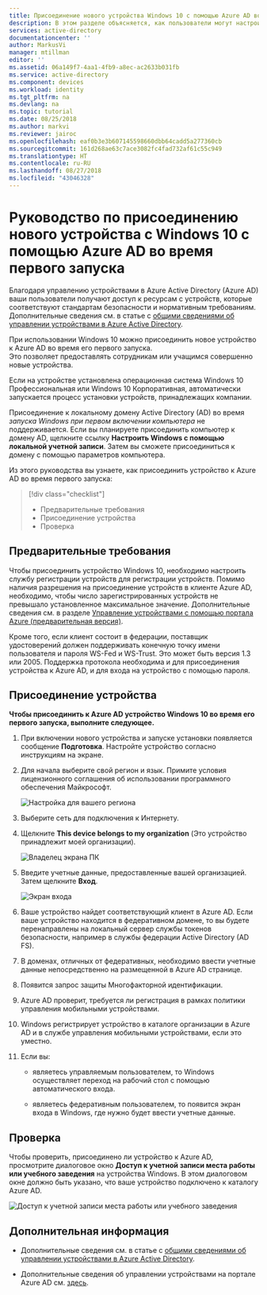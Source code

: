 ```yaml
---
title: Присоединение нового устройства Windows 10 с помощью Azure AD во время первого запуска | Документация Майкрософт
description: В этом разделе объясняется, как пользователи могут настроить присоединение к Azure AD во время первого запуска устройства.
services: active-directory
documentationcenter: ''
author: MarkusVi
manager: mtillman
editor: ''
ms.assetid: 06a149f7-4aa1-4fb9-a8ec-ac2633b031fb
ms.service: active-directory
ms.component: devices
ms.workload: identity
ms.tgt_pltfrm: na
ms.devlang: na
ms.topic: tutorial
ms.date: 08/25/2018
ms.author: markvi
ms.reviewer: jairoc
ms.openlocfilehash: eaf0b3e3b607145598660dbb64cadd5a277360cb
ms.sourcegitcommit: 161d268ae63c7ace3082fc4fad732af61c55c949
ms.translationtype: HT
ms.contentlocale: ru-RU
ms.lasthandoff: 08/27/2018
ms.locfileid: "43046328"
---
```

# <a name="tutorial-join-a-new-windows-10-device-with-azure-ad-during-a-first-run"></a>Руководство по присоединению нового устройства с Windows 10 с помощью Azure AD во время первого запуска

Благодаря управлению устройствами в Azure Active Directory (Azure AD) ваши пользователи получают доступ к ресурсам с устройств, которые соответствуют стандартам безопасности и нормативным требованиям. Дополнительные сведения см. в статье с [общими сведениями об управлении устройствами в Azure Active Directory](overview.md).

При использовании Windows 10 можно присоединить новое устройство к Azure AD во время его первого запуска.  
Это позволяет предоставлять сотрудникам или учащимся совершенно новые устройства.

Если на устройстве установлена операционная система Windows 10 Профессиональная или Windows 10 Корпоративная, автоматически запускается процесс установки устройств, принадлежащих компании.

Присоединение к локальному домену Active Directory (AD) во время *запуска Windows при первом включении компьютера* не поддерживается. Если вы планируете присоединить компьютер к домену AD, щелкните ссылку **Настроить Windows с помощью локальной учетной записи**. Затем вы сможете присоединиться к домену с помощью параметров компьютера.
 
Из этого руководства вы узнаете, как присоединить устройство к Azure AD во время первого запуска:
 > [!div class="checklist"]
> * Предварительные требования
> * Присоединение устройства
> * Проверка

## <a name="prerequisites"></a>Предварительные требования

Чтобы присоединить устройство Windows 10, необходимо настроить службу регистрации устройств для регистрации устройств. Помимо наличия разрешения на присоединение устройств в клиенте Azure AD, необходимо, чтобы число зарегистрированных устройств не превышало установленное максимальное значение. Дополнительные сведения см. в разделе [Управление устройствами с помощью портала Azure (предварительная версия)](device-management-azure-portal.md#configure-device-settings).

Кроме того, если клиент состоит в федерации, поставщик удостоверений должен поддерживать конечную точку имени пользователя и пароля WS-Fed и WS-Trust. Это может быть версия 1.3 или 2005. Поддержка протокола необходима и для присоединения устройства к Azure AD, и для входа на устройство с помощью пароля.

## <a name="joining-a-device"></a>Присоединение устройства

**Чтобы присоединить к Azure AD устройство Windows 10 во время его первого запуска, выполните следующее.**


1. При включении нового устройства и запуске установки появляется сообщение **Подготовка**. Настройте устройство согласно инструкциям на экране.

2. Для начала выберите свой регион и язык. Примите условия лицензионного соглашения об использовании программного обеспечения Майкрософт.
 
    ![Настройка для вашего региона](./media/azuread-joined-devices-frx/01.png)

3. Выберите сеть для подключения к Интернету.

4. Щелкните **This device belongs to my organization** (Это устройство принадлежит моей организации). 

    ![Владелец экрана ПК](./media/azuread-joined-devices-frx/02.png)

5. Введите учетные данные, предоставленные вашей организацией. Затем щелкните **Вход**.

    ![Экран входа](./media/azuread-joined-devices-frx/03.png)

6. Ваше устройство найдет соответствующий клиент в Azure AD. Если ваше устройство находится в федеративном домене, то вы будете перенаправлены на локальный сервер службы токенов безопасности, например в службы федерации Active Directory (AD FS).

7. В доменах, отличных от федеративных, необходимо ввести учетные данные непосредственно на размещенной в Azure AD странице. 

8. Появится запрос защиты Многофакторной идентификации. 
 
9. Azure AD проверит, требуется ли регистрация в рамках политики управления мобильными устройствами.

10. Windows регистрирует устройство в каталоге организации в Azure AD и в службе управления мобильными устройствами, если это уместно.

11. Если вы:
    - являетесь управляемым пользователем, то Windows осуществляет переход на рабочий стол с помощью автоматического входа.

    - являетесь федеративным пользователем, то появится экран входа в Windows, где нужно будет ввести учетные данные.

## <a name="verification"></a>Проверка

Чтобы проверить, присоединено ли устройство к Azure AD, просмотрите диалоговое окно **Доступ к учетной записи места работы или учебного заведения** на устройства Windows. В этом диалоговом окне должно быть указано, что ваше устройство подключено к каталогу Azure AD.

![Доступ к учетной записи места работы или учебного заведения](./media/azuread-joined-devices-frx/13.png)


## <a name="next-steps"></a>Дополнительная информация

- Дополнительные сведения см. в статье с [общими сведениями об управлении устройствами в Azure Active Directory](overview.md).

- Дополнительные сведения об управлении устройствами на портале Azure AD см. [здесь](device-management-azure-portal.md).

